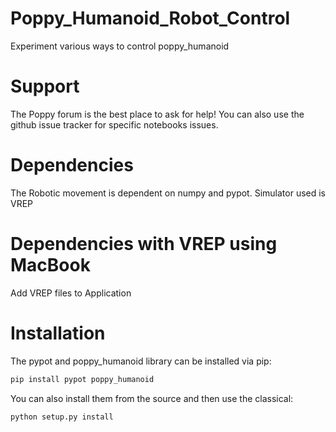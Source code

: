 # Poppy_Humanoid_Robot_Control
Experiment various ways to control poppy_humanoid

# Support
The Poppy forum is the best place to ask for help! You can also use the github issue tracker for specific notebooks issues.

# Dependencies
The Robotic movement is dependent on numpy and pypot. Simulator used is VREP

# Dependencies with VREP using MacBook

Add VREP files to Application

# Installation
The pypot and poppy_humanoid library can be installed via pip:
```bash
pip install pypot poppy_humanoid
```

You can also install them from the source and then use the classical:
```bash
python setup.py install
```
